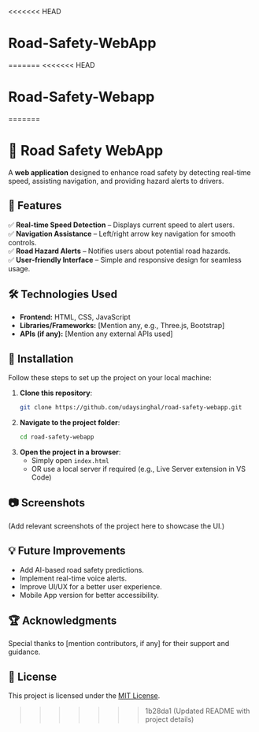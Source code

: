 <<<<<<< HEAD
# Road-Safety-WebApp
=======
<<<<<<< HEAD
# Road-Safety-Webapp
=======

# 🚗 Road Safety WebApp

A **web application** designed to enhance road safety by detecting real-time speed, assisting navigation, and providing hazard alerts to drivers.

## 📌 Features
✅ **Real-time Speed Detection** – Displays current speed to alert users.  
✅ **Navigation Assistance** – Left/right arrow key navigation for smooth controls.  
✅ **Road Hazard Alerts** – Notifies users about potential road hazards.  
✅ **User-friendly Interface** – Simple and responsive design for seamless usage.  

## 🛠️ Technologies Used
- **Frontend:** HTML, CSS, JavaScript  
- **Libraries/Frameworks:** [Mention any, e.g., Three.js, Bootstrap]  
- **APIs (if any):** [Mention any external APIs used]  

## 🚀 Installation
Follow these steps to set up the project on your local machine:

1. **Clone this repository**:
   ```sh
   git clone https://github.com/udaysinghal/road-safety-webapp.git
   ```
2. **Navigate to the project folder**:
   ```sh
   cd road-safety-webapp
   ```
3. **Open the project in a browser**:
   - Simply open `index.html`
   - OR use a local server if required (e.g., Live Server extension in VS Code)

## 📷 Screenshots
(Add relevant screenshots of the project here to showcase the UI.)

## 💡 Future Improvements
- Add AI-based road safety predictions.
- Implement real-time voice alerts.
- Improve UI/UX for a better user experience.
- Mobile App version for better accessibility.

## 🏆 Acknowledgments
Special thanks to [mention contributors, if any] for their support and guidance.

## 📜 License
This project is licensed under the [MIT License](LICENSE).

>>>>>>> 1b28da1 (Updated README with project details)
